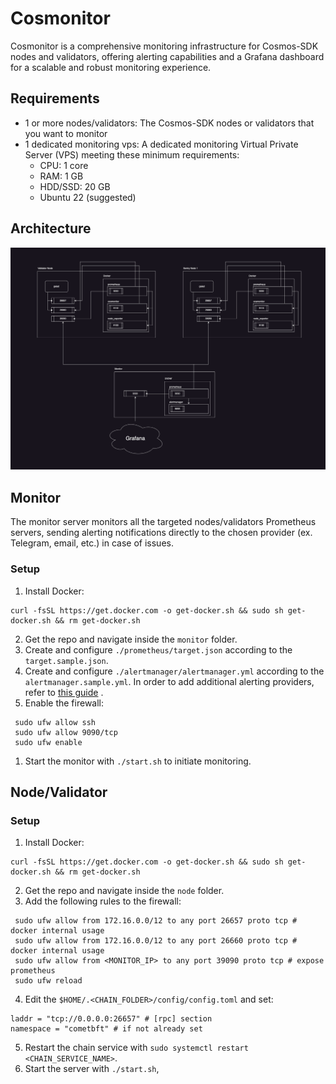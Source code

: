 # Cosmonitor
Cosmonitor is a comprehensive monitoring infrastructure for Cosmos-SDK nodes and validators, offering alerting capabilities and a Grafana dashboard for a scalable and robust monitoring experience.

## Requirements

* 1 or more nodes/validators: The Cosmos-SDK nodes or validators that you want to monitor
* 1 dedicated monitoring vps: A dedicated monitoring Virtual Private Server (VPS) meeting these minimum requirements:
    * CPU: 1 core
    * RAM: 1 GB
    * HDD/SSD: 20 GB
    * Ubuntu 22 (suggested)

## Architecture

![Architecture Schema](./architecture.drawio.png)

## Monitor

The monitor server monitors all the targeted nodes/validators Prometheus servers, sending alerting notifications directly to the chosen provider (ex. Telegram, email, etc.) in case of issues.

### Setup

1. Install Docker:

```
curl -fsSL https://get.docker.com -o get-docker.sh && sudo sh get-docker.sh && rm get-docker.sh
```

2. Get the repo and navigate inside the `monitor` folder.
3. Create and configure `./prometheus/target.json` according to the `target.sample.json`.
4. Create and configure `./alertmanager/alertmanager.yml` according to the `alertmanager.sample.yml`. In order to add additional alerting providers, refer to [this guide](https://prometheus.io/docs/alerting/latest/configuration/#receiver-integration-settings) .
5. Enable the firewall:

```
 sudo ufw allow ssh
 sudo ufw allow 9090/tcp
 sudo ufw enable
```

1. Start the monitor with `./start.sh` to initiate monitoring.

## Node/Validator

### Setup

1. Install Docker:

```
curl -fsSL https://get.docker.com -o get-docker.sh && sudo sh get-docker.sh && rm get-docker.sh
```

2. Get the repo and navigate inside the `node` folder.
3. Add the following rules to the firewall:

```
 sudo ufw allow from 172.16.0.0/12 to any port 26657 proto tcp # docker internal usage
 sudo ufw allow from 172.16.0.0/12 to any port 26660 proto tcp # docker internal usage
 sudo ufw allow from <MONITOR_IP> to any port 39090 proto tcp # expose prometheus 
 sudo ufw reload
```

4. Edit the `$HOME/.<CHAIN_FOLDER>/config/config.toml` and set:

```
laddr = "tcp://0.0.0.0:26657" # [rpc] section
namespace = "cometbft" # if not already set
```

5. Restart the chain service with `sudo systemctl restart <CHAIN_SERVICE_NAME>`.
6. Start the server with `./start.sh`,
